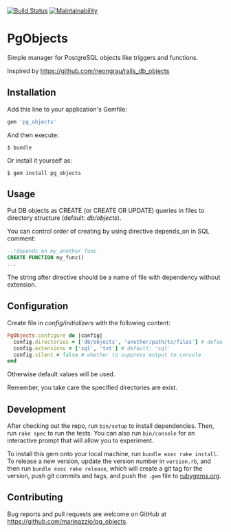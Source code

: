[![Build Status](https://travis-ci.org/marinazzio/pg_objects.svg?branch=master)](https://travis-ci.org/marinazzio/pg_objects)
[![Maintainability](https://api.codeclimate.com/v1/badges/935cd23d8f899b6d8057/maintainability)](https://codeclimate.com/github/marinazzio/pg_objects/maintainability)

# PgObjects

Simple manager for PostgreSQL objects like triggers and functions.

Inspired by https://github.com/neongrau/rails_db_objects

## Installation

Add this line to your application's Gemfile:

```ruby
gem 'pg_objects'
```

And then execute:

    $ bundle

Or install it yourself as:

    $ gem install pg_objects

## Usage

Put DB objects as CREATE (or CREATE OR UPDATE) queries in files to directory structure (default: *db/objects*).

You can control order of creating by using directive depends_on in SQL comment:

```sql
--!depends_on my_another_func
CREATE FUNCTION my_func()
...
```

The string after directive should be a name of file with dependency without extension.

## Configuration

Create file in *config/initializers* with the following content:

```ruby
PgObjects.configure do |config|
  config.directories = ['db/objects', 'another/path/to/files'] # default: 'db/objects'
  config.extensions = ['sql', 'txt'] # default: 'sql'
  config.silent = false # whether to suppress output to console
end
```

Otherwise default values will be used.

Remember, you take care the specified directories are exist.

## Development

After checking out the repo, run `bin/setup` to install dependencies. Then, run `rake spec` to run the tests. You can also run `bin/console` for an interactive prompt that will allow you to experiment.

To install this gem onto your local machine, run `bundle exec rake install`. To release a new version, update the version number in `version.rb`, and then run `bundle exec rake release`, which will create a git tag for the version, push git commits and tags, and push the `.gem` file to [rubygems.org](https://rubygems.org).

## Contributing

Bug reports and pull requests are welcome on GitHub at https://github.com/marinazzio/pg_objects.
